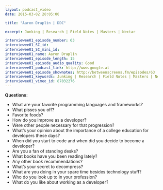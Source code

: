 ```yaml
---
layout: podcast_video
date: 2015-03-02 20:05:00

title: "Aaron Draplin | DDC"

excerpt: Junking | Research | Field Notes | Masters | Nectar

interviewee01_episode_number: 63
interviewee01_SC_id: 
interviewee01_SC_mini_id: 
interviewee01_name: Aaron Draplin
interviewee01_episode_length: 15
interviewee01_episode_audio_quality: Good
interviewee01_podcast_link: http://www.google.at
interviewee01_episode_shownotes: http://betweenscreens.fm/episodes/63
interviewee01_keywords: Junking | Research | Field Notes | Masters | Nectar
interviewee01_vimeo_id: 87832276 
---
```


**Questions:**<br>

- What are your favorite programming languages and frameworks?
- What pisses you off?
- Favorite foods?
- How do you improve as a developer?
- Were other people necessary for that progression?
- What’s your opinion about the importance of a college education for developers these days?
- When did you start to code and when did you decide to become a developer?
- Are you a fan of standing desks?
- What books have you been reading lately?
- Any other book recommendations?
- What’s your secret to decompress?
- What are you doing in your spare time besides technology stuff?
- Who do you look up to in your profession?
- What do you like about working as a developer?

